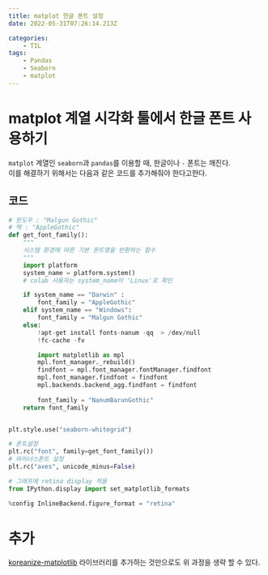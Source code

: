 ```yaml
---
title: matplot 한글 폰트 설정
date: 2022-05-31T07:26:14.213Z

categories:
    - TIL
tags:
    - Pandas
    - Seaborn
    - matplot
---
```


# matplot 계열 시각화 툴에서 한글 폰트 사용하기
`matplot` 계열인 `seaborn`과 `pandas`를 이용할 때, 한글이나 `-` 폰트는 깨진다.  
이를 해결하기 위해서는 다음과 같은 코드를 추가해줘야 한다고한다.  

## 코드
```python
# 윈도우 : "Malgun Gothic"
# 맥 : "AppleGothic"
def get_font_family():
    """
    시스템 환경에 따른 기본 폰트명을 반환하는 함수
    """
    import platform
    system_name = platform.system()
    # colab 사용자는 system_name이 'Linux'로 확인

    if system_name == "Darwin" :
        font_family = "AppleGothic"
    elif system_name == "Windows":
        font_family = "Malgun Gothic"
    else:
        !apt-get install fonts-nanum -qq  > /dev/null
        !fc-cache -fv

        import matplotlib as mpl
        mpl.font_manager._rebuild()
        findfont = mpl.font_manager.fontManager.findfont
        mpl.font_manager.findfont = findfont
        mpl.backends.backend_agg.findfont = findfont
        
        font_family = "NanumBarunGothic"
    return font_family


plt.style.use("seaborn-whitegrid")

# 폰트설정
plt.rc("font", family=get_font_family())
# 마이너스폰트 설정
plt.rc("axes", unicode_minus=False)

# 그래프에 retina display 적용
from IPython.display import set_matplotlib_formats

%config InlineBackend.figure_format = "retina"
```

# 추가
[koreanize-matplotlib](https://github.com/ychoi-kr/koreanize-matplotlib) 라이브러리를 추가하는 것만으로도 위 과정을 생략 할 수 있다.